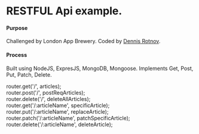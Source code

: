 # RESTFUL Api example.

#### Purpose
Challenged by London App Brewery.
Coded by [Dennis Rotnov](https://www.dennisrotnov.com).

#### Process
Built using NodeJS, ExpresJS, MongoDB, Mongoose. Implements Get, Post, Put, Patch, Delete. <br/>

router.get('/', articles);<br/>
router.post('/', postReqArticles);<br/>
router.delete('/', deleteAllArticles);<br/>
router.get('/:articleName', specificArticle);<br/>
router.put('/:articleName', replaceArticle);<br/>
router.patch('/:articleName', patchSpecificArticle);<br/>
router.delete('/:articleName', deleteArticle);<br/>

